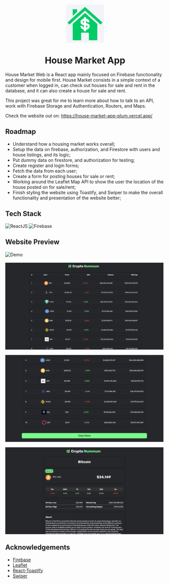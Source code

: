 <p align="center">
  <img align="center" src="https://github.com/layuntaFelipe/house-market-app/blob/master/src/assets/png/logoHouse.png" alt="Boxes Logo" width="120"/>
  <h1 align="center">House Market App</h1>
</p>

House Market Web is a React app mainly focused on Firebase functionality and design for mobile first. House Market consists in a simple context of a customer when logged in, can check out houses for sale and rent in the database, and it can also create a house for sale and rent.

This project was great for me to learn more about how to talk to an API, work with Firebase Storage and Authentication, Routers, and Maps.

Check the website out on: https://house-market-app-plum.vercel.app/

## Roadmap

- Understand how a housing market works overall;
- Setup the data on firebase, authorization, and Firestore with users and house listings, and its logic;
- Put dummy data on firestore, and authorization for testing;
- Create register and login forms;
- Fetch the data from each user;
- Create a form for posting houses for sale or rent;
- Working around the Leaflet Map API to show the user the location of the house posted on for sale/rent;
- Finish styling the website using Toastify, and Swiper to make the overall functionality and presentation of the website better;


## Tech Stack
<img src="https://cdn.icon-icons.com/icons2/2699/PNG/512/reactjs_logo_icon_168875.png" alt="ReactJS" width="40" height="40" style="max-width:100%;"></img>
<img src="https://img.icons8.com/color/344/firebase.png" alt="Firebase" width="40" height="40" style="max-width:100%;"></img>


## Website Preview

<p float="left">
  <img align="center" src="https://github.com/layuntaFelipe/crypto-nummum/blob/master/screenshots/crypto-video-2.gif" alt="Demo" width="800"/> <br/><br/>
  <img align="center" src="https://github.com/layuntaFelipe/crypto-nummum/blob/master/screenshots/home.png" alt="Web first page" width="500"/> <br/><br/>
  <img align="center" src="https://github.com/layuntaFelipe/crypto-nummum/blob/master/screenshots/crypto-home-2.png" alt="Web first page" width="500"/> <br/><br/>
    <img align="center" src="https://github.com/layuntaFelipe/crypto-nummum/blob/master/screenshots/crypto-home-3.png" alt="Web second page" width="500"/>
</p>


## Acknowledgements

 - [Firebase](https://github.com/firebase/)
 - [Leaflet](https://github.com/Leaflet/)
 - [React-Toastify](https://www.npmjs.com/package/react-toastify)
 - [Swiper](https://swiperjs.com/demos)
